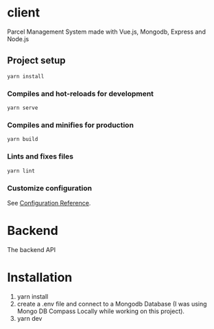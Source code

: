 # client

Parcel Management System made with Vue.js, Mongodb, Express and Node.js

## Project setup

```
yarn install
```

### Compiles and hot-reloads for development

```
yarn serve
```

### Compiles and minifies for production

```
yarn build
```

### Lints and fixes files

```
yarn lint
```

### Customize configuration

See [Configuration Reference](https://cli.vuejs.org/config/).

# Backend

The backend API

# Installation

1. yarn install
2. create a .env file and connect to a Mongodb Database (I was using Mongo DB Compass Locally while working on this project).
3. yarn dev

